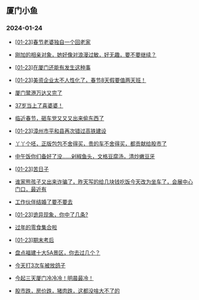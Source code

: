 ## 厦门小鱼 
### 2024-01-24

+ [[01-23]春节老婆独自一个回老家](http://bbs.xmfish.com/read-htm-tid-18139330.html)

+ [刚加的相亲对象，她好像对浪漫过敏，好无趣，要不要继续？](http://bbs.xmfish.com/read-htm-tid-18139296.html)

+ [[01-23]在厦门还能有发生这种事](http://bbs.xmfish.com/read-htm-tid-18139334.html)

+ [[01-23]美资企业太不人性化了，春节8天假要值两天班！](http://bbs.xmfish.com/read-htm-tid-18139476.html)

+ [厦门鹭港万达又完了](http://bbs.xmfish.com/read-htm-tid-18139573.html)

+ [37岁当上了喜婆婆！](http://bbs.xmfish.com/read-htm-tid-18139388.html)

+ [临近春节，砸车党又又又出来偷东西了](http://bbs.xmfish.com/read-htm-tid-18139356.html)

+ [[01-23]漳州市平和县再次错过高铁建设](http://bbs.xmfish.com/read-htm-tid-18139489.html)

+ [丫丫个呸，正版包包不舍得买，贵的车不舍得买，都贡献给股市了](http://bbs.xmfish.com/read-htm-tid-18139401.html)

+ [中午饭你们备好了没……剁椒鱼头，文格豆腐汤，清炒嫩豆牙](http://bbs.xmfish.com/read-htm-tid-18139365.html)

+ [[01-23]苦日子](http://bbs.xmfish.com/read-htm-tid-18139301.html)

+ [谁家熊孩子又出来诈骗了，昨天写的给几块钱吃饭今天改为坐车了，会展中心门口，最近有](http://bbs.xmfish.com/read-htm-tid-18139536.html)

+ [工作伙伴结婚了要不要去](http://bbs.xmfish.com/read-htm-tid-18139367.html)

+ [[01-23]诡异现象，你中了几条?](http://bbs.xmfish.com/read-htm-tid-18139439.html)

+ [过年的零食集合啦](http://bbs.xmfish.com/read-htm-tid-18139533.html)

+ [[01-23]期末考后](http://bbs.xmfish.com/read-htm-tid-18139595.html)

+ [盘点福建十大5A景区，你去过几个？](http://bbs.xmfish.com/read-htm-tid-18139613.html)

+ [今天打3次车被放鸽子](http://bbs.xmfish.com/read-htm-tid-18139666.html)

+ [今起三天厦门冷冷冷！明晨最冷！](http://bbs.xmfish.com/read-htm-tid-18139604.html)

+ [股市跌，房价跌，猪肉跌，这都没啥大不了的](http://bbs.xmfish.com/read-htm-tid-18139682.html)

